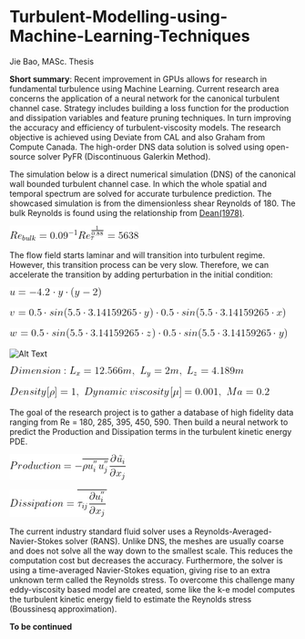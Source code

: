 # Turbulent-Modelling-using-Machine-Learning-Techniques
Jie Bao, MASc. Thesis

**Short summary**: Recent improvement in GPUs allows for research in fundamental turbulence using Machine
Learning. Current research area concerns the application of a neural network for the canonical
turbulent channel case. Strategy includes building a loss function for the production and
dissipation variables and feature pruning techniques. In turn improving the accuracy and
efficiency of turbulent-viscosity models. The research objective is achieved using Deviate from CAL 
and also Graham from Compute Canada. The high-order DNS data solution is solved using open-source solver PyFR (Discontinuous Galerkin Method).

The simulation below is a direct numerical simulation (DNS) of the canonical wall bounded turbulent channel case. In which the whole spatial and temporal spectrum are solved for accurate turbulence prediction. The showcased simulation is from the dimensionless shear Reynolds of 180. The bulk Reynolds is found using the relationship from [Dean(1978)](https://ui.adsabs.harvard.edu/abs/1974STIN...7522638D/abstract).

![Alt Text](https://github.com/DiscoBroccoli/Turbulent-Modelling-using-Machine-Learning-Techniques/blob/main/latex_equation/re_bulk.gif)

The flow field starts laminar and will transition into turbulent regime. However, this transition process can be very slow. Therefore, we can accelerate the transition by adding perturbation in the initial condition:

![Alt Text](https://github.com/DiscoBroccoli/Turbulent-Modelling-using-Machine-Learning-Techniques/blob/main/latex_equation/transition_u.gif)

![Alt Text](https://github.com/DiscoBroccoli/Turbulent-Modelling-using-Machine-Learning-Techniques/blob/main/latex_equation/transition_vv.gif)

![Alt Text](https://github.com/DiscoBroccoli/Turbulent-Modelling-using-Machine-Learning-Techniques/blob/main/latex_equation/transition_w.gif)

![Alt Text](https://github.com/DiscoBroccoli/Turbulent-Modelling-using-Machine-Learning-Techniques/blob/main/TC-180.gif)

![Alt Text](https://github.com/DiscoBroccoli/Turbulent-Modelling-using-Machine-Learning-Techniques/blob/main/latex_equation/Dimension.gif)

![Alt Text](https://github.com/DiscoBroccoli/Turbulent-Modelling-using-Machine-Learning-Techniques/blob/main/latex_equation/Values.gif)

The goal of the research project is to gather a database of high fidelity data ranging from Re = 180, 285, 395, 450, 590.
Then build a neural network to predict the Production and Dissipation terms in the turbulent kinetic energy PDE.

![Alt Text](https://github.com/DiscoBroccoli/Turbulent-Modelling-using-Machine-Learning-Techniques/blob/main/latex_equation/Production.gif)

![Alt Text](https://github.com/DiscoBroccoli/Turbulent-Modelling-using-Machine-Learning-Techniques/blob/main/latex_equation/Dissipation.gif)

The current industry standard fluid solver uses a Reynolds-Averaged-Navier-Stokes solver (RANS). Unlike DNS, the meshes are usually coarse and does not solve all the way down to the smallest scale. This reduces the computation cost but decreases the accuracy. Furthermore, the solver is using a time-averaged Navier-Stokes equation, giving rise to an extra unknown term called the Reynolds stress. To overcome this challenge many eddy-viscosity based model are created, some like the k-e model computes the turbulent kinetic energy field to estimate the Reynolds stress (Boussinesq approximation).

**To be continued**
